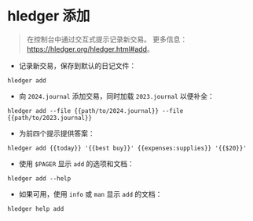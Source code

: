 # hledger 添加

> 在控制台中通过交互式提示记录新交易。
> 更多信息：<https://hledger.org/hledger.html#add>。

- 记录新交易，保存到默认的日记文件：

`hledger add`

- 向 `2024.journal` 添加交易，同时加载 `2023.journal` 以便补全：

`hledger add --file {{path/to/2024.journal}} --file {{path/to/2023.journal}}`

- 为前四个提示提供答案：

`hledger add {{today}} '{{best buy}}' {{expenses:supplies}} '{{$20}}'`

- 使用 `$PAGER` 显示 `add` 的选项和文档：

`hledger add --help`

- 如果可用，使用 `info` 或 `man` 显示 `add` 的文档：

`hledger help add`